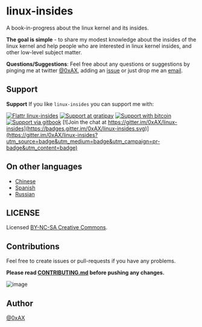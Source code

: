 linux-insides
===============

A book-in-progress about the linux kernel and its insides.

**The goal is simple** - to share my modest knowledge about the insides of the linux kernel and help people who are interested in linux kernel insides, and other low-level subject matter.

**Questions/Suggestions**: Feel free about any questions or suggestions by pinging me at twitter [@0xAX](https://twitter.com/0xAX), adding an [issue](https://github.com/0xAX/linux-insides/issues/new) or just drop me an [email](mailto:anotherworldofworld@gmail.com).

Support
-------

**Support** If you like `linux-insides` you can support me with: 

[![Flattr linux-insides](https://img.shields.io/badge/donate-flattr-green.svg)](https://flattr.com/submit/auto?user_id=0xAX&url=https://github.com/0xAX/linux-insides/&title=linux-insed) [![Support at gratipay](https://img.shields.io/gratipay/0xAX.svg)](https://gratipay.com/~0xAX/) [![Support with bitcoin](https://img.shields.io/badge/donate-bitcoin-green.svg)](https://www.coinbase.com/checkouts/0bfa452a41cf52c0b3f99500b4f31685) [![Support via gitbook](https://img.shields.io/badge/donate-gitbook-green.svg)](https://gumroad.com/l/gitbook_54c9232c1db1670300055523?wanted=true) [![Join the chat at https://gitter.im/0xAX/linux-insides](https://badges.gitter.im/0xAX/linux-insides.svg)](https://gitter.im/0xAX/linux-insides?utm_source=badge&utm_medium=badge&utm_campaign=pr-badge&utm_content=badge)

On other languages
-------------------

  * [Chinese](https://github.com/MintCN/linux-insides-zh)
  * [Spanish](https://github.com/leolas95/linux-insides)
  * [Russian](https://github.com/proninyaroslav/linux-insides-ru)

LICENSE
-------------

Licensed [BY-NC-SA Creative Commons](http://creativecommons.org/licenses/by-nc-sa/4.0/).

Contributions 
--------------

Feel free to create issues or pull-requests if you have any problems.

**Please read [CONTRIBUTING.md](https://github.com/0xAX/linux-insides/blob/master/CONTRIBUTING.md) before pushing any changes.**

![image](http://oi58.tinypic.com/23upobq.jpg)

Author
---------------

[@0xAX](https://twitter.com/0xAX)
